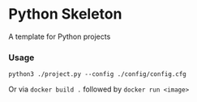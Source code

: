 # Python Skeleton

A template for Python projects

### Usage

`python3 ./project.py --config ./config/config.cfg`

Or via `docker build .` followed by `docker run <image>`
